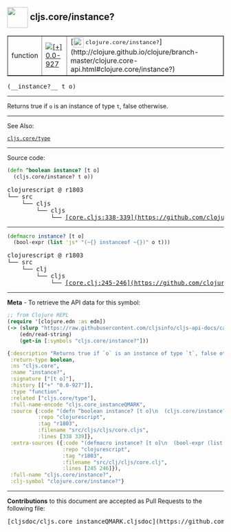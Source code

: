 ## <img width="48px" valign="middle" src="http://i.imgur.com/Hi20huC.png"> cljs.core/instance?

 <table border="1">
<tr>

<td>function</td>
<td><a href="https://github.com/cljsinfo/cljs-api-docs/tree/0.0-927"><img valign="middle" alt="[+] 0.0-927" src="https://img.shields.io/badge/+-0.0--927-lightgrey.svg"></a> </td>
<td>
[<img height="24px" valign="middle" src="http://i.imgur.com/1GjPKvB.png"> <samp>clojure.core/instance?</samp>](http://clojure.github.io/clojure/branch-master/clojure.core-api.html#clojure.core/instance?)
</td>
</tr>
</table>

 <samp>
(__instance?__ t o)<br>
</samp>

---

Returns true if `o` is an instance of type `t`, false otherwise.

---


See Also:

[`cljs.core/type`](cljs.core_type.md)<br>

---


Source code:

```clj
(defn ^boolean instance? [t o]
  (cljs.core/instance? t o))
```

 <pre>
clojurescript @ r1803
└── src
    └── cljs
        └── cljs
            └── <ins>[core.cljs:338-339](https://github.com/clojure/clojurescript/blob/r1803/src/cljs/cljs/core.cljs#L338-L339)</ins>
</pre>


---

```clj
(defmacro instance? [t o]
  (bool-expr (list 'js* "(~{} instanceof ~{})" o t)))
```

 <pre>
clojurescript @ r1803
└── src
    └── clj
        └── cljs
            └── <ins>[core.clj:245-246](https://github.com/clojure/clojurescript/blob/r1803/src/clj/cljs/core.clj#L245-L246)</ins>
</pre>

---

__Meta__ - To retrieve the API data for this symbol:

```clj
;; from Clojure REPL
(require '[clojure.edn :as edn])
(-> (slurp "https://raw.githubusercontent.com/cljsinfo/cljs-api-docs/catalog/cljs-api.edn")
    (edn/read-string)
    (get-in [:symbols "cljs.core/instance?"]))
```

```clj
{:description "Returns true if `o` is an instance of type `t`, false otherwise.",
 :return-type boolean,
 :ns "cljs.core",
 :name "instance?",
 :signature ["[t o]"],
 :history [["+" "0.0-927"]],
 :type "function",
 :related ["cljs.core/type"],
 :full-name-encode "cljs.core_instanceQMARK",
 :source {:code "(defn ^boolean instance? [t o]\n  (cljs.core/instance? t o))",
          :repo "clojurescript",
          :tag "r1803",
          :filename "src/cljs/cljs/core.cljs",
          :lines [338 339]},
 :extra-sources ({:code "(defmacro instance? [t o]\n  (bool-expr (list 'js* \"(~{} instanceof ~{})\" o t)))",
                  :repo "clojurescript",
                  :tag "r1803",
                  :filename "src/clj/cljs/core.clj",
                  :lines [245 246]}),
 :full-name "cljs.core/instance?",
 :clj-symbol "clojure.core/instance?"}

```

---

__Contributions__ to this document are accepted as Pull Requests to the following file:

 <pre>
[cljsdoc/cljs.core_instanceQMARK.cljsdoc](https://github.com/cljsinfo/cljs-api-docs/blob/master/cljsdoc/cljs.core_instanceQMARK.cljsdoc)
</pre>

